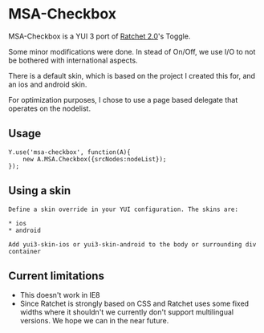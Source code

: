 MSA-Checkbox
=============

MSA-Checkbox is a YUI 3 port of [Ratchet 2.0](https://github.com/twbs/ratchet)'s Toggle.

Some minor modifications were done. In stead of On/Off, we use I/O to not be bothered with international aspects.

There is a default skin, which is based on the project I created this for, and an ios and android skin.

For optimization purposes, I chose to use a page based delegate that operates on the nodelist. 

Usage
-------

	Y.use('msa-checkbox', function(A){
    	new A.MSA.Checkbox({srcNodes:nodeList});
    });

Using a skin
-------
	
	Define a skin override in your YUI configuration. The skins are:
	
	* ios
	* android
	
	Add yui3-skin-ios or yui3-skin-android to the body or surrounding div container
	

Current limitations
-------
 
* This doesn't work in IE8
* Since Ratchet is strongly based on CSS and Ratchet uses some fixed widths where it shouldn't we currently don't support multilingual versions. We hope we can in the near future.

